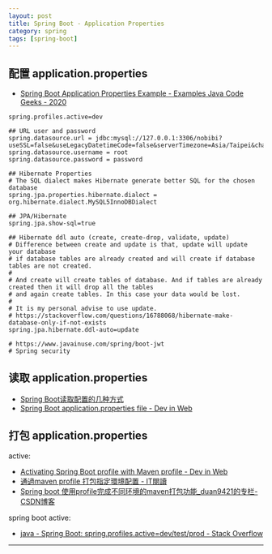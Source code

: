 ```yaml
---
layout: post
title: Spring Boot - Application Properties
category: spring
tags: [spring-boot]
---
```


## 配置 application.properties

- [Spring Boot Application Properties Example - Examples Java Code Geeks - 2020](https://examples.javacodegeeks.com/enterprise-java/spring/boot/spring-boot-application-properties-example/)

```properties
spring.profiles.active=dev

## URL user and password
spring.datasource.url = jdbc:mysql://127.0.0.1:3306/nobibi?useSSL=false&useLegacyDatetimeCode=false&serverTimezone=Asia/Taipei&characterEncoding=utf8
spring.datasource.username = root
spring.datasource.password = password

## Hibernate Properties
# The SQL dialect makes Hibernate generate better SQL for the chosen database
spring.jpa.properties.hibernate.dialect = org.hibernate.dialect.MySQL5InnoDBDialect

## JPA/Hibernate
spring.jpa.show-sql=true

## Hibernate ddl auto (create, create-drop, validate, update)
# Difference between create and update is that, update will update your database
# if database tables are already created and will create if database tables are not created.
#
# And create will create tables of database. And if tables are already created then it will drop all the tables
# and again create tables. In this case your data would be lost.
#
# It is my personal advise to use update.
# https://stackoverflow.com/questions/16788068/hibernate-make-database-only-if-not-exists
spring.jpa.hibernate.ddl-auto=update

# https://www.javainuse.com/spring/boot-jwt
# Spring security
```

## 读取 application.properties

- [Spring Boot读取配置的几种方式](https://mp.weixin.qq.com/s/aen2PIh0ut-BSHad-Bw7hg)
- [Spring Boot application.properties file - Dev in Web](http://dolszewski.com/spring/spring-boot-application-properties-file/)

## 打包 application.properties

active:
- [Activating Spring Boot profile with Maven profile - Dev in Web](http://dolszewski.com/spring/spring-boot-properties-per-maven-profile/)
- [通過maven profile 打包指定環境配置 - IT閱讀](https://www.itread01.com/content/1546503853.html)
- [Spring boot 使用profile完成不同环境的maven打包功能_duan9421的专栏-CSDN博客](https://blog.csdn.net/duan9421/article/details/79086335)

spring boot active:
- [java - Spring Boot: spring.profiles.active=dev/test/prod - Stack Overflow](https://bit.ly/386R6sB)

---
